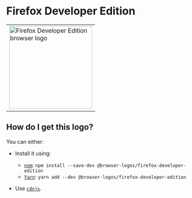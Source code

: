 # Firefox Developer Edition

<table>
    <tr height=230>
        <td>
            <a href="https://github.com/alrra/browser-logos/tree/f2f7ddf00fd31544e4d967ea512027d8fce29938/src/firefox-developer-edition">
                <img width=220 src="https://raw.githubusercontent.com/alrra/browser-logos/f2f7ddf00fd31544e4d967ea512027d8fce29938/src/firefox-developer-edition/firefox-developer-edition.svg?sanitize=true" alt="Firefox Developer Edition browser logo">
            </a>
        </td>
    </tr>
</table>

## How do I get this logo?

You can either:

* Install it using:

  * [`npm`][npm]: `npm install --save-dev @browser-logos/firefox-developer-edition`
  * [`Yarn`][yarn]: `yarn add --dev @browser-logos/firefox-developer-edition`

* Use [`cdnjs`][cdnjs].

<!-- Link labels: -->

[cdnjs]: https://cdnjs.com/libraries/browser-logos
[npm]: https://www.npmjs.com/
[yarn]: https://yarnpkg.com/
